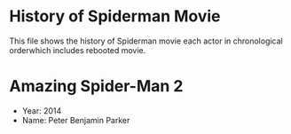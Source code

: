 # History of Spiderman Movie

This file shows the history of Spiderman movie each actor in chronological orderwhich includes rebooted movie.

# Amazing Spider-Man 2 
- Year: 2014 
- Name: Peter Benjamin Parker 


